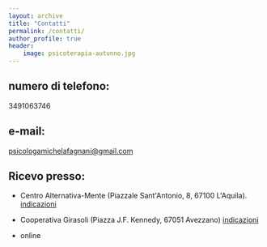 ```yaml
---
layout: archive
title: "Contatti"
permalink: /contatti/
author_profile: true
header:
    image: psicoterapia-autunno.jpg
---
```


## numero di telefono:

3491063746

## e-mail:

[psicologamichelafagnani@gmail.com](mailto:psicologamichelafagnani@gmail.com)

## Ricevo presso:

- Centro Alternativa-Mente (Piazzale Sant'Antonio, 8, 67100 L'Aquila). [indicazioni](https://maps.app.goo.gl/m3UfosPc2AyPPeZV8)

- Cooperativa Girasoli (Piazza J.F. Kennedy, 67051 Avezzano) [indicazioni](https://maps.app.goo.gl/cEJpSXrwFPyaZ2BVA)

- online

